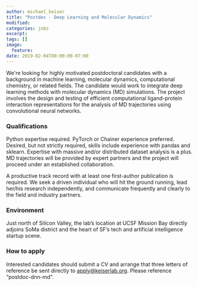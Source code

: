 ```yaml
---
author: michael_keiser
title: "Postdoc - Deep Learning and Molecular Dynamics"
modified:
categories: jobs
excerpt:
tags: []
image:
  feature:
date: 2019-02-04T00:00:00-07:00
---
```


We're looking for highly motivated postdoctoral candidates with a background in machine learning, molecular dynamics, computational chemistry, or related fields. The candidate would work to integrate deep learning methods with molecular dynamics (MD) simulations. The project involves the design and testing of efficient computational ligand-protein interaction representations for the analysis of MD trajectories using convolutional neural networks.

### Qualifications

Python expertise required. PyTorch or Chainer experience preferred. Desired, but not strictly required, skills include experience with pandas and sklearn. Expertise with massive and/or distributed dataset analysis is a plus. MD trajectories will be provided by expert partners and the project will proceed under an established collaboration.

A productive track record with at least one first-author publication is required. We seek a driven individual who will hit the ground running, lead her/his research independently, and communicate frequently and clearly to the field and industry partners.

### Environment

Just north of Silicon Valley, the lab’s location at UCSF Mission Bay directly adjoins SoMa district and the heart of SF’s tech and artificial intelligence startup scene.

### How to apply

Interested candidates should submit a CV and arrange that three letters of reference be sent directly to apply@keiserlab.org. Please reference “postdoc-dnn-md”.